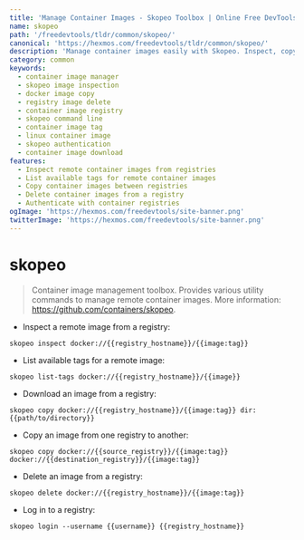 ```yaml
---
title: 'Manage Container Images - Skopeo Toolbox | Online Free DevTools by Hexmos'
name: skopeo
path: '/freedevtools/tldr/common/skopeo/'
canonical: 'https://hexmos.com/freedevtools/tldr/common/skopeo/'
description: 'Manage container images easily with Skopeo. Inspect, copy, and delete images across various registries. Free online tool, no registration required.'
category: common
keywords:
  - container image manager
  - skopeo image inspection
  - docker image copy
  - registry image delete
  - container image registry
  - skopeo command line
  - container image tag
  - linux container image
  - skopeo authentication
  - container image download
features:
  - Inspect remote container images from registries
  - List available tags for remote container images
  - Copy container images between registries
  - Delete container images from a registry
  - Authenticate with container registries
ogImage: 'https://hexmos.com/freedevtools/site-banner.png'
twitterImage: 'https://hexmos.com/freedevtools/site-banner.png'
---
```


# skopeo

> Container image management toolbox.
> Provides various utility commands to manage remote container images.
> More information: <https://github.com/containers/skopeo>.

- Inspect a remote image from a registry:

`skopeo inspect docker://{{registry_hostname}}/{{image:tag}}`

- List available tags for a remote image:

`skopeo list-tags docker://{{registry_hostname}}/{{image}}`

- Download an image from a registry:

`skopeo copy docker://{{registry_hostname}}/{{image:tag}} dir:{{path/to/directory}}`

- Copy an image from one registry to another:

`skopeo copy docker://{{source_registry}}/{{image:tag}} docker://{{destination_registry}}/{{image:tag}}`

- Delete an image from a registry:

`skopeo delete docker://{{registry_hostname}}/{{image:tag}}`

- Log in to a registry:

`skopeo login --username {{username}} {{registry_hostname}}`
